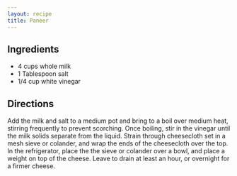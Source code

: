 ```yaml
---
layout: recipe
title: Paneer
---
```


## Ingredients

* 4 cups whole milk
* 1 Tablespoon salt
* 1/4 cup white vinegar

## Directions

Add the milk and salt to a medium pot and bring to a boil over medium heat, stirring frequently to prevent scorching. Once boiling, stir in the vinegar until the milk solids separate from the liquid. Strain through cheesecloth set in a mesh sieve or colander, and wrap the ends of the cheesecloth over the top. In the refrigerator, place the the sieve or colander over a bowl, and place a weight on top of the cheese. Leave to drain at least an hour, or overnight for a firmer cheese.
